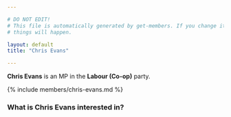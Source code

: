 ```yaml
---

# DO NOT EDIT!
# This file is automatically generated by get-members. If you change it, bad
# things will happen.

layout: default
title: "Chris Evans"

---
```


**Chris Evans** is an MP in the **Labour (Co-op)** party.

{% include members/chris-evans.md %}

### What is Chris Evans interested in?


